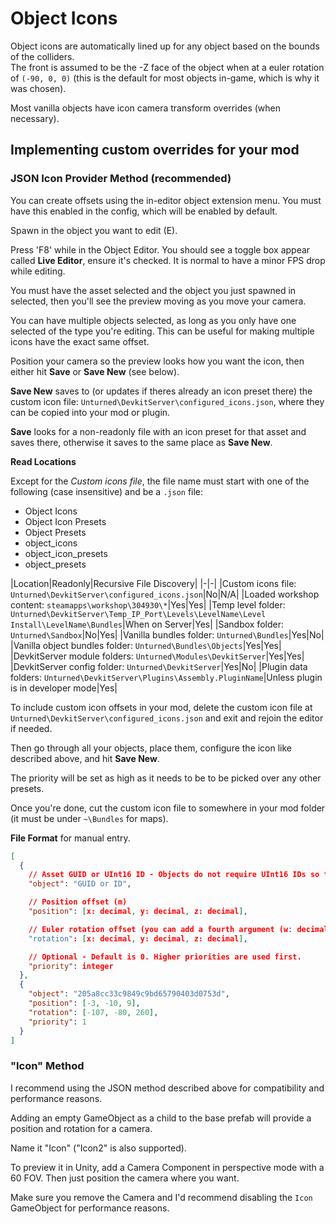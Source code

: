 # Object Icons

Object icons are automatically lined up for any object based on the bounds of the colliders.<br>
The front is assumed to be the -Z face of the object when at a euler rotation of `(-90, 0, 0)` (this is the default for most objects in-game, which is why it was chosen).<br>

Most vanilla objects have icon camera transform overrides (when necessary).

## Implementing custom overrides for your mod

### JSON Icon Provider Method (recommended)
You can create offsets using the in-editor object extension menu. You must have this enabled in the config, which will be enabled by default.

Spawn in the object you want to edit (E).

Press 'F8' while in the Object Editor. You should see a toggle box appear called **Live Editor**, ensure it's checked.
It is normal to have a minor FPS drop while editing.

You must have the asset selected and the object you just spawned in selected, then you'll see the preview moving as you move your camera.

You can have multiple objects selected, as long as you only have one selected of the type you're editing. This can be useful for making multiple icons have the exact same offset.

Position your camera so the preview looks how you want the icon, then either hit **Save** or **Save New** (see below).

**Save New** saves to (or updates if theres already an icon preset there) the custom icon file: `Unturned\DevkitServer\configured_icons.json`, where they can be copied into your mod or plugin.

**Save** looks for a non-readonly file with an icon preset for that asset and saves there, otherwise it saves to the same place as **Save New**.


**Read Locations**

Except for the *Custom icons file*, the file name must start with one of the following (case insensitive) and be a `.json` file:

* Object Icons
* Object Icon Presets
* Object Presets
* object_icons
* object_icon_presets
* object_presets

|Location|Readonly|Recursive File Discovery|
|-|-|
|Custom icons file: `Unturned\DevkitServer\configured_icons.json`|No|N/A|
|Loaded workshop content: `steamapps\workshop\304930\*`|Yes|Yes|
|Temp level folder: `Unturned\DevkitServer\Temp_IP_Port\Levels\LevelName\Level Install\LevelName\Bundles`|When on Server|Yes|
|Sandbox folder: `Unturned\Sandbox`|No|Yes|
|Vanilla bundles folder: `Unturned\Bundles`|Yes|No|
|Vanilla object bundles folder: `Unturned\Bundles\Objects`|Yes|Yes|
|DevkitServer module folders: `Unturned\Modules\DevkitServer`|Yes|Yes|
|DevkitServer config folder: `Unturned\DevkitServer`|Yes|No|
|Plugin data folders: `Unturned\DevkitServer\Plugins\Assembly.PluginName`|Unless plugin is in developer mode|Yes|

To include custom icon offsets in your mod, delete the custom icon file at `Unturned\DevkitServer\configured_icons.json` and exit and rejoin the editor if needed.

Then go through all your objects, place them, configure the icon like described above, and hit **Save New**.

The priority will be set as high as it needs to be to be picked over any other presets.

Once you're done, cut the custom icon file to somewhere in your mod folder (it must be under `~\Bundles` for maps).

**File Format** for manual entry.
```json
[
  {
    // Asset GUID or UInt16 ID - Objects do not require UInt16 IDs so they will likely become discontinued.
    "object": "GUID or ID",

    // Position offset (m)
    "position": [x: decimal, y: decimal, z: decimal],

    // Euler rotation offset (you can add a fourth argument (w: decimal) to make it read as a Quaternion)
    "rotation": [x: decimal, y: decimal, z: decimal],

    // Optional - Default is 0. Higher priorities are used first.
    "priority": integer
  },
  {
    "object": "205a8cc33c9849c9bd65790403d0753d",
    "position": [-3, -10, 9],
    "rotation": [-107, -80, 260],
    "priority": 1
  }
]
```


### "Icon" Method
I recommend using the JSON method described above for compatibility and performance reasons.

Adding an empty GameObject as a child to the base prefab will provide a position and rotation for a camera.

Name it "Icon" ("Icon2" is also supported).

To preview it in Unity, add a Camera Component in perspective mode with a 60 FOV. Then just position the camera where you want.

Make sure you remove the Camera and I'd recommend disabling the `Icon` GameObject for performance reasons.
